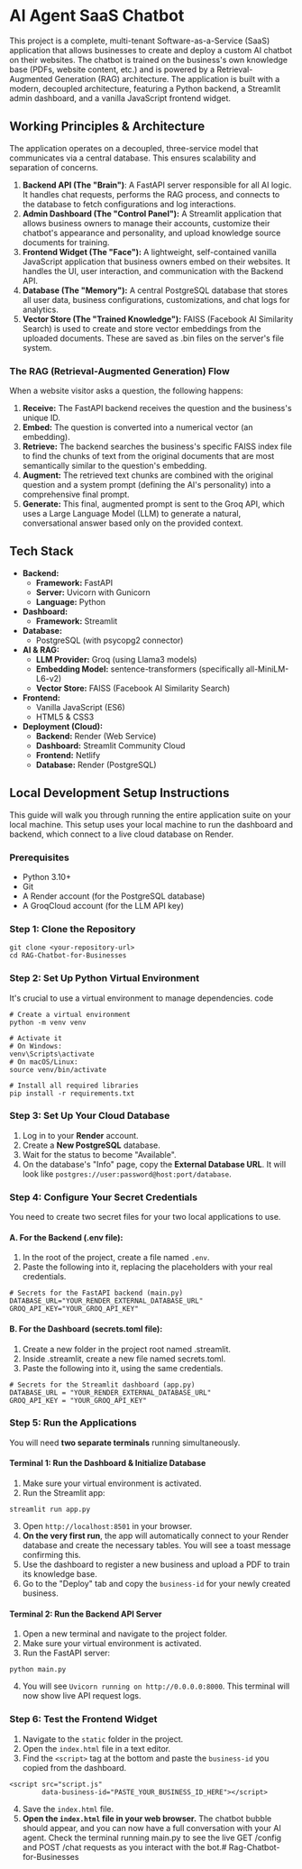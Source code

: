 # AI Agent SaaS Chatbot
This project is a complete, multi-tenant Software-as-a-Service (SaaS) application that allows businesses to create and deploy a custom AI chatbot on their websites. The chatbot is trained on the business's own knowledge base (PDFs, website content, etc.) and is powered by a Retrieval-Augmented Generation (RAG) architecture.
The application is built with a modern, decoupled architecture, featuring a Python backend, a Streamlit admin dashboard, and a vanilla JavaScript frontend widget.
## Working Principles & Architecture
The application operates on a decoupled, three-service model that communicates via a central database. This ensures scalability and separation of concerns.
1. **Backend API (The "Brain")**: A FastAPI server responsible for all AI logic. It handles chat requests, performs the RAG process, and connects to the database to fetch configurations and log interactions.
2. **Admin Dashboard (The "Control Panel"):** A Streamlit application that allows business owners to manage their accounts, customize their chatbot's appearance and personality, and upload knowledge source documents for training.
3. **Frontend Widget (The "Face"):** A lightweight, self-contained vanilla JavaScript application that business owners embed on their websites. It handles the UI, user interaction, and communication with the Backend API.
4. **Database (The "Memory"):** A central PostgreSQL database that stores all user data, business configurations, customizations, and chat logs for analytics.
5. **Vector Store (The "Trained Knowledge"):** FAISS (Facebook AI Similarity Search) is used to create and store vector embeddings from the uploaded documents. These are saved as .bin files on the server's file system.
### The RAG (Retrieval-Augmented Generation) Flow
When a website visitor asks a question, the following happens:
1. **Receive:** The FastAPI backend receives the question and the business's unique ID.
2. **Embed:** The question is converted into a numerical vector (an embedding).
3. **Retrieve:** The backend searches the business's specific FAISS index file to find the chunks of text from the original documents that are most semantically similar to the question's embedding.
4. **Augment:** The retrieved text chunks are combined with the original question and a system prompt (defining the AI's personality) into a comprehensive final prompt.
5. **Generate:** This final, augmented prompt is sent to the Groq API, which uses a Large Language Model (LLM) to generate a natural, conversational answer based only on the provided context.
## Tech Stack
- **Backend:**
  - **Framework:** FastAPI
  - **Server:** Uvicorn with Gunicorn
  - **Language:** Python
- **Dashboard:**
  - **Framework:** Streamlit
- **Database:**
  - PostgreSQL (with psycopg2 connector)
- **AI & RAG:**
  - **LLM Provider:** Groq (using Llama3 models)
  - **Embedding Model:** sentence-transformers (specifically all-MiniLM-L6-v2)
  - **Vector Store:** FAISS (Facebook AI Similarity Search)
- **Frontend:**
  - Vanilla JavaScript (ES6)
  - HTML5 & CSS3
- **Deployment (Cloud):**
  - **Backend:** Render (Web Service)
  - **Dashboard:** Streamlit Community Cloud
  - **Frontend:** Netlify
  - **Database:** Render (PostgreSQL)
## Local Development Setup Instructions
This guide will walk you through running the entire application suite on your local machine. This setup uses your local machine to run the dashboard and backend, which connect to a live cloud database on Render.
### Prerequisites
- Python 3.10+
- Git
- A Render account (for the PostgreSQL database)
- A GroqCloud account (for the LLM API key)
### Step 1: Clone the Repository
````
git clone <your-repository-url>
cd RAG-Chatbot-for-Businesses
````
### Step 2: Set Up Python Virtual Environment
It's crucial to use a virtual environment to manage dependencies.
code
``` 
# Create a virtual environment
python -m venv venv

# Activate it
# On Windows:
venv\Scripts\activate
# On macOS/Linux:
source venv/bin/activate

# Install all required libraries
pip install -r requirements.txt
```
### Step 3: Set Up Your Cloud Database
1. Log in to your **Render** account.
2. Create a **New PostgreSQL** database.
3. Wait for the status to become "Available".
4. On the database's "Info" page, copy the **External Database URL**. It will look like `postgres://user:password@host:port/database`.
### Step 4: Configure Your Secret Credentials
You need to create two secret files for your two local applications to use.
#### A. For the Backend (.env file):
1. In the root of the project, create a file named `.env`.
2. Paste the following into it, replacing the placeholders with your real credentials.
```
# Secrets for the FastAPI backend (main.py)
DATABASE_URL="YOUR_RENDER_EXTERNAL_DATABASE_URL"
GROQ_API_KEY="YOUR_GROQ_API_KEY"
```
#### B. For the Dashboard (secrets.toml file):
1. Create a new folder in the project root named .streamlit.
2. Inside .streamlit, create a new file named secrets.toml.
3. Paste the following into it, using the same credentials.
```
# Secrets for the Streamlit dashboard (app.py)
DATABASE_URL = "YOUR_RENDER_EXTERNAL_DATABASE_URL"
GROQ_API_KEY = "YOUR_GROQ_API_KEY"
```
### Step 5: Run the Applications
You will need **two separate terminals** running simultaneously.
#### Terminal 1: Run the Dashboard & Initialize Database
1. Make sure your virtual environment is activated.
2. Run the Streamlit app:
```
streamlit run app.py
```
3. Open `http://localhost:8501` in your browser.
4. **On the very first run**, the app will automatically connect to your Render database and create the necessary tables. You will see a toast message confirming this.
5. Use the dashboard to register a new business and upload a PDF to train its knowledge base.
6. Go to the "Deploy" tab and copy the `business-id` for your newly created business.
#### Terminal 2: Run the Backend API Server
1. Open a new terminal and navigate to the project folder.
2. Make sure your virtual environment is activated.
3. Run the FastAPI server:
```
python main.py
```
4. You will see `Uvicorn running on http://0.0.0.0:8000`. This terminal will now show live API request logs.
### Step 6: Test the Frontend Widget
1. Navigate to the `static` folder in the project.
2. Open the `index.html` file in a text editor.
3. Find the `<script>` tag at the bottom and paste the `business-id` you copied from the dashboard.
```
<script src="script.js" 
        data-business-id="PASTE_YOUR_BUSINESS_ID_HERE"></script>
```
4. Save the `index.html` file.
5. **Open the `index.html` file in your web browser.**
The chatbot bubble should appear, and you can now have a full conversation with your AI agent. Check the terminal running main.py to see the live GET /config and POST /chat requests as you interact with the bot.# Rag-Chatbot-for-Businesses